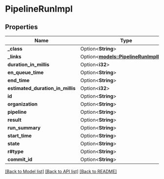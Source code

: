 # PipelineRunImpl

## Properties

Name | Type | Description | Notes
------------ | ------------- | ------------- | -------------
**_class** | Option<**String**> |  | [optional]
**_links** | Option<[**models::PipelineRunImpllinks**](PipelineRunImpllinks.md)> |  | [optional]
**duration_in_millis** | Option<**i32**> |  | [optional]
**en_queue_time** | Option<**String**> |  | [optional]
**end_time** | Option<**String**> |  | [optional]
**estimated_duration_in_millis** | Option<**i32**> |  | [optional]
**id** | Option<**String**> |  | [optional]
**organization** | Option<**String**> |  | [optional]
**pipeline** | Option<**String**> |  | [optional]
**result** | Option<**String**> |  | [optional]
**run_summary** | Option<**String**> |  | [optional]
**start_time** | Option<**String**> |  | [optional]
**state** | Option<**String**> |  | [optional]
**r#type** | Option<**String**> |  | [optional]
**commit_id** | Option<**String**> |  | [optional]

[[Back to Model list]](../README.md#documentation-for-models) [[Back to API list]](../README.md#documentation-for-api-endpoints) [[Back to README]](../README.md)


